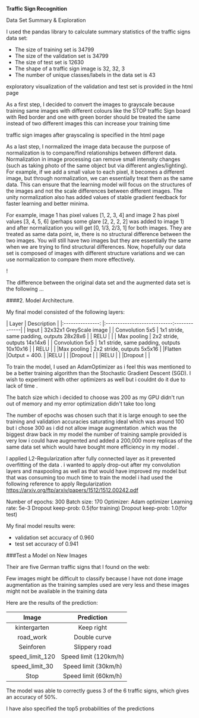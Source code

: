 **Traffic Sign Recognition** 


Data Set Summary & Exploration



I used the pandas library to calculate summary statistics of the traffic
signs data set:

* The size of training set is 34799
* The size of the validation set is 34799
* The size of test set is 12630
* The shape of a traffic sign image is 32, 32, 3
* The number of unique classes/labels in the data set is 43



 exploratory visualization of the validation and test set is provided in the html page




As a first step, I decided to convert the images to grayscale because training same images with different colours like the STOP traffic Sign board with Red border and one with green border should be treated the same instead of two different images this can increase your training time

 traffic sign images after  grayscaling is specified in the html page



As a last step, I normalized the image data because  the purpose of normalization is to compare/find relationships between different data.
Normalization in image processing can remove small intensity changes (such as taking photo of the same object but via different angles/lighting).
For example, if we add a small value to each pixel, it becomes a different image, but through normalization, we can essentially treat them as the same data.
This can ensure that the learning model will focus on the structures of the images and not the scale differences between different images.
The unity normalization also has added values of stable gradient feedback for faster learning and better minima.

For example, image 1 has pixel values [1, 2, 3, 4] and image 2 has pixel values [3, 4, 5, 6] (perhaps some glare [2, 2, 2, 2] was added to image 1) and after normalization you will get [0, 1/3, 2/3, 1] for both images. They are treated as same data point, ie, there is no structural difference between the two images. You will still have two images but they are essentially the same when we are trying to find structural differences. Now, hopefully our data set is composed of images with different structure variations and we can use normalization to compare them more effectively.







!

The difference between the original data set and the augmented data set is the following ... 


####2. Model Architecture.

My final model consisted of the following layers:

| Layer         		|     Description	        					              | 
|:---------------: |:----------------------------:--------------| 
| Input         		| 32x32x1 GreyScale image   				            	| 
| Convolution 5x5 | 1x1 stride, same padding, outputs 28x28x6 	|
| RELU					       |												                                |
| Max pooling	    | 2x2 stride,  outputs 14x14x6  				         |
| Convolution 5x5	| 1x1 stride, same padding, outputs 10x10x16 |
|  RELU	          |												                                |
|Max pooling			   | 2x2 stride,  outputs 5x5x16 					          |
|Flatten				      |Output = 400.									                      |
|RELU    				     |												                                |
|Dropout    			   |												                                |
|RELU    			     	|												                                |
|Dropout    		   	|												                                |
  




To train the model, I used an AdamOptimizer as i feel this was mentioned to be a better training algorithm than the Stochastic Gradient Descent (SGD). I wish to experiment with other optimizers as well but i couldnt do it due to lack of time .

The batch size which i decided to choose was 200 as my GPU didn't run out of memory and my error optimization didn't take too long 

The number of epochs was chosen such that it is large enough to see the training and validation accuracies saturating ideal which was around 100 but i chose 300 as i did not allow image augmentation .which was the biggest draw back in my model the number of training sample provided is very low i could have augmented and added a 200,000 more replicas of the same data set which would have bought more efficiency in my model .

I applied L2-Regularization after fully connected layer as it prevented overfitting of the data . i wanted to apply drop-out after my convolution layers and maxpooling as well as that would have improved my model but that was consuming too much time to train the model i had used the following reference to apply Regularization
https://arxiv.org/ftp/arxiv/papers/1512/1512.00242.pdf




Number of epochs: 300
Batch size: 170
Optimizer: Adam optimizer 
Learning rate: 5e-3
Dropout keep-prob: 0.5(for training)
Dropout keep-prob: 1.0(for test)


My final model results were:

* validation set accuracy of 0.960
* test set accuracy of 0.941


 

###Test a Model on New Images


Their are five German traffic signs that I found on the web:


Few images might be difficult to classify because I have not done image augmentation as the training samples used are very less and these images might not be available in the training data 


Here are the results of the prediction:

| Image			        |     Prediction	        					| 
|:---------------------:|:---------------------------------------------:| 
| kintergarten      		| Keep right   									| 
| road_work    			| Double curve 										|
| Seinforen					| Slippery road											|
| speed_limit_120      		| Speed limit (120km/h)				 				|
| speed_limit_30		| Speed limit (30km/h)     							|
| Stop		| Speed limit (60km/h)     							|


The model was able to correctly guess 3 of the 6 traffic signs, which gives an accuracy of 50%. 


I have also specified the top5 probabilities of the predictions 


